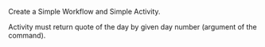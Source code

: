 Create a Simple Workflow and Simple Activity.

Activity must return quote of the day by given day number (argument of the command).
